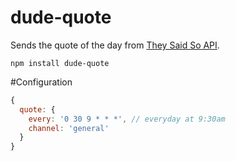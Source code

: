 dude-quote
==========
Sends the quote of the day from [They Said So API](https://theysaidso.com/api/).

```
npm install dude-quote
```

#Configuration

```javascript
{
  quote: {
    every: '0 30 9 * * *', // everyday at 9:30am
    channel: 'general'
  }
}
```
